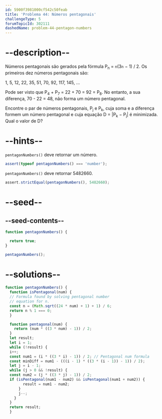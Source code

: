 ```yaml
---
id: 5900f3981000cf542c50feab
title: 'Problema 44: Números pentagonais'
challengeType: 5
forumTopicId: 302111
dashedName: problem-44-pentagon-numbers
---
```


# --description--

Números pentagonais são gerados pela fórmula P<sub>n</sub> = `n`(3`n` − 1) / 2. Os primeiros dez números pentagonais são:

1, 5, 12, 22, 35, 51, 70, 92, 117, 145, ...

Pode ser visto que P<sub>4</sub> + P<sub>7</sub> = 22 + 70 = 92 = P<sub>8</sub>. No entanto, a sua diferença, 70 - 22 = 48, não forma um número pentagonal.

Encontre o par de números pentagonais, P<sub>j</sub> e P<sub>k</sub>, cuja soma e a diferença formem um número pentagonal e cuja equação D = |P<sub>k</sub> − P<sub>j</sub>| é minimizada. Qual o valor de D?

# --hints--

`pentagonNumbers()` deve retornar um número.

```js
assert(typeof pentagonNumbers() === 'number');
```

`pentagonNumbers()` deve retornar 5482660.

```js
assert.strictEqual(pentagonNumbers(), 5482660);
```

# --seed--

## --seed-contents--

```js
function pentagonNumbers() {

  return true;
}

pentagonNumbers();
```

# --solutions--

```js
function pentagonNumbers() {
  function isPentagonal(num) {
  // Formula found by solving pentagonal number
  // equation for n.
  const n = (Math.sqrt((24 * num) + 1) + 1) / 6;
  return n % 1 === 0;
  }

  function pentagonal(num) {
    return (num * ((3 * num) - 1)) / 2;
  }
  let result;
  let i = 1;
  while (!result) {
  i++;
  const num1 = (i * ((3 * i) - 1)) / 2; // Pentagonal num formula
  const minDiff = num1 - (((i - 1) * ((3 * (i - 1)) - 1)) / 2);
  let j = i - 1;
  while (j > 0 && !result) {
  const num2 = (j * ((3 * j) - 1)) / 2;
  if (isPentagonal(num1 - num2) && isPentagonal(num1 + num2)) {
        result = num1 - num2;
      }
      j--;
    }
  }
  return result;
  }
```
